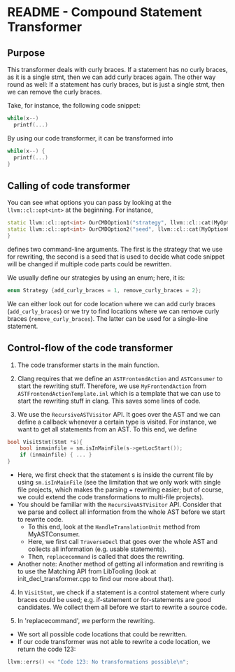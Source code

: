 # README - Compound Statement Transformer

## Purpose

This transformer deals with curly braces. If a statement has no curly braces, as it is a single stmt,
then we can add curly braces again. The other way round as well: If a statement has curly braces, but is just
a single stmt, then we can remove the curly braces.

Take, for instance, the following code snippet:
```c++
while(x--)
  printf(...)
```
By using our code transformer, it can be transformed into
```c++
while(x--) {
  printf(...)
}
```

## Calling of code transformer
You can see what options you can pass by looking at the `llvm::cl::opt<int>`
at the beginning. For instance,
```c++
static llvm::cl::opt<int> OurCMDOption1("strategy", llvm::cl::cat(MyOptionCategory));
static llvm::cl::opt<int> OurCMDOption2("seed", llvm::cl::cat(MyOptionCategory));
}
```
defines two command-line arguments. The first is the strategy that we use
for rewriting, the second is a seed that is used to decide what code snippet
will be changed if multiple code parts could be rewritten.

We usually define our strategies by using an enum; here, it is:
```c++
enum Strategy {add_curly_braces = 1, remove_curly_braces = 2};
```
We can either look out for code location where we can add curly braces (`add_curly_braces`)
or we try to find locations where we can remove curly braces (`remove_curly_braces`).
The latter can be used for a single-line statement.

## Control-flow of the code transformer

1. The code transformer starts in the main function.
2. Clang requires that we define an `ASTFrontendAction` and `ASTConsumer`
  to start the rewriting stuff. Therefore, we use `MyFrontendAction`
  from `ASTFrontendActionTemplate.inl`  which is a template that we can use
  to start the rewriting stuff in clang. This saves some lines of code.

3. We use the `RecursiveASTVisitor` API. It goes over the AST and we can
  define a callback whenever a certain type is visited.
  For instance, we want to get all statements from an AST. To this end, we
  define
  ```c++
  bool VisitStmt(Stmt *s){
      bool inmainfile = sm.isInMainFile(s->getLocStart());
      if (inmainfile) { ... }
  }
  ```
  - Here, we first check that the statement s is inside the current file
  by using `sm.isInMainFile`
  (see the limitation that we only work with single file projects,
    which makes the parsing + rewriting easier; but of course, we
    could extend the code transformations to multi-file projects).
  - You should be familiar with the `RecursiveASTVisitor` API.
  Consider that we parse and collect all information from the whole AST
  before we start to rewrite code.
    - To this end, look at the `HandleTranslationUnit` method from MyASTConsumer.
    - Here, we first call `TraverseDecl` that goes over the whole AST and
    collects all information (e.g. usable statements).
    - Then, `replacecommand` is called that does the rewriting.
  - Another note: Another method of getting all information and rewriting is to use the
  Matching API from LibTooling (look at init_decl_transformer.cpp to find
    our more about that).

4. In `VisitStmt`, we check if a statement is a control statement
  where curly braces could be used; e.g. if-statement or for-statements
  are good candidates. We collect them all before we start to rewrite a
  source code.

5. In 'replacecommand', we perform the rewriting.
  - We sort all possible code locations that could be rewritten.
  - If our code transformer was not able to rewrite a code location,
  we return the code 123:
  ```c++
  llvm::errs() << "Code 123: No transformations possible\n";
  ```
